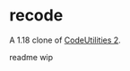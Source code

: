 # recode
A 1.18 clone of [CodeUtilities 2](https://github.com/CodeUtilities/CodeUtilities).

readme wip
